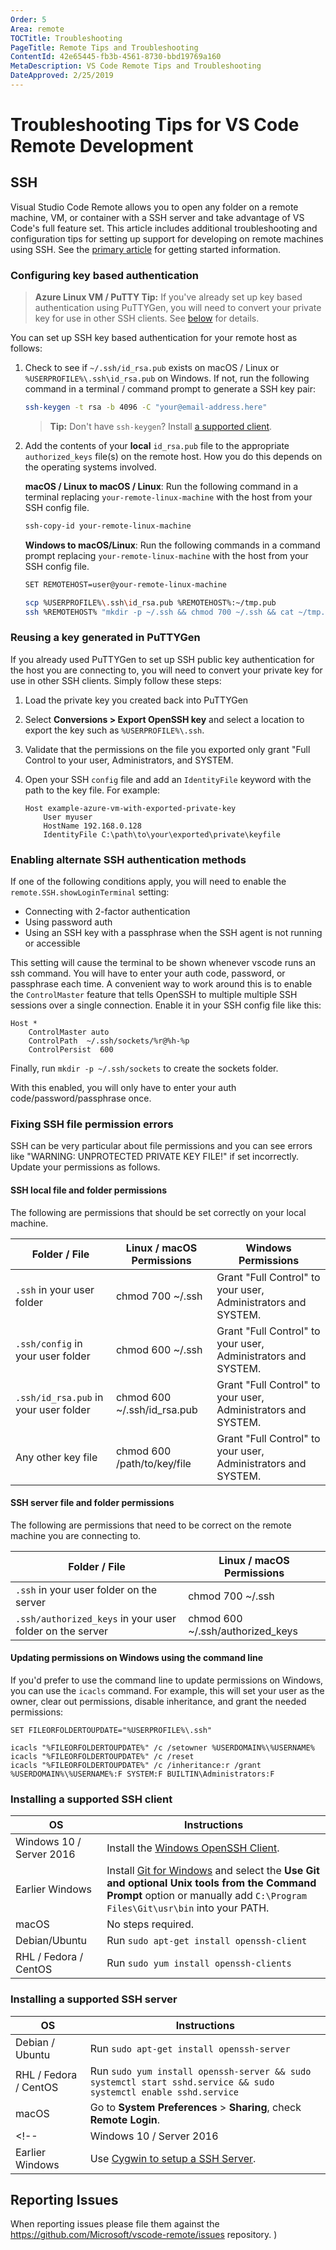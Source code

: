```yaml
---
Order: 5
Area: remote
TOCTitle: Troubleshooting
PageTitle: Remote Tips and Troubleshooting
ContentId: 42e65445-fb3b-4561-8730-bbd19769a160
MetaDescription: VS Code Remote Tips and Troubleshooting
DateApproved: 2/25/2019
---
```

# Troubleshooting Tips for VS Code Remote Development

## SSH

Visual Studio Code Remote allows you to open any folder on a remote machine, VM, or container with a SSH server and take advantage of VS Code's full feature set. This article includes additional troubleshooting and configuration tips for setting up support for developing on remote machines using SSH. See the [primary article](/docs/remote/ssh.md) for getting started information.

### Configuring key based authentication

> **Azure Linux VM / PuTTY Tip:** If you've already set up key based authentication using PuTTYGen, you will need to convert your private key for use in other SSH clients. See [below](#reusing-a-key-generated-in-puttygen) for details.

You can set up SSH key based authentication for your remote host as follows:

1. Check to see if `~/.ssh/id_rsa.pub` exists on macOS / Linux or `%USERPROFILE%\.ssh\id_rsa.pub` on Windows. If not, run the following command in a terminal / command prompt to generate a SSH key pair:

    ````bash
    ssh-keygen -t rsa -b 4096 -C "your@email-address.here"
    ````

    > **Tip:** Don't have `ssh-keygen`? Install [a supported client](#installing-a-supported-ssh-client).

2. Add the contents of your **local** `id_rsa.pub` file to the appropriate `authorized_keys` file(s) on the remote host. How you do this depends on the operating systems involved.

    **macOS / Linux to macOS / Linux**: Run the following command in a terminal replacing `your-remote-linux-machine` with the host from your SSH config file.

    ````bash
    ssh-copy-id your-remote-linux-machine
    ````

    **Windows to macOS/Linux**: Run the following commands in a command prompt replacing `your-remote-linux-machine` with the host from your SSH config file.

    ````bash
    SET REMOTEHOST=user@your-remote-linux-machine

    scp %USERPROFILE%\.ssh\id_rsa.pub %REMOTEHOST%:~/tmp.pub
    ssh %REMOTEHOST% "mkdir -p ~/.ssh && chmod 700 ~/.ssh && cat ~/tmp.pub >> ~/.ssh/authorized_keys && chmod 600 ~/.ssh/authorized_keys && rm -f ~/tmp.pub"
    ````

    <!-- to be uncommented when Windows SSH servers supported
    **Any OS to Windows 10 / Server 2016 OpenSSH Server**: Follow these manual steps:

      1. **Local:** Copy `~/.ssh/id_rsa.pub` on macOS / Linux or `%USERPROFILE%\.ssh\id_rsa.pub` on Windows to a temporary location on the remote Windows host.
      2. **Remote Host:** Append the contents of this copied file into the following files (creating them if they do not exist):
          - `%USERPROFILE%\.ssh\authorized_keys`
          - `C:\ProgramData\ssh\administrator_authorized_keys` (if you are an Administrator)
      3. **Remote Host:** Validate each file's [security permissions are correct](#fixing-ssh-file-permission-errors).
    -->

### Reusing a key generated in PuTTYGen

If you already used PuTTYGen to set up SSH public key authentication for the host you are connecting to, you will need to convert your private key for use in other SSH clients. Simply follow these steps:

1. Load the private key you created back into PuTTYGen
2. Select **Conversions > Export OpenSSH key** and select a location to export the key such as `%USERPROFILE%\.ssh`.
3. Validate that the permissions on the file you exported only grant "Full Control to your user, Administrators, and SYSTEM.
4. Open your SSH `config` file and add an `IdentityFile` keyword with the path to the key file. For example:

    ````
    Host example-azure-vm-with-exported-private-key
        User myuser
        HostName 192.168.0.128
        IdentityFile C:\path\to\your\exported\private\keyfile
    ````

### Enabling alternate SSH authentication methods

If one of the following conditions apply, you will need to enable the `remote.SSH.showLoginTerminal` setting:

- Connecting with 2-factor authentication
- Using password auth
- Using an SSH key with a passphrase when the SSH agent is not running or accessible

This setting will cause the terminal to be shown whenever vscode runs an ssh command. You will have to enter your auth code, password, or passphrase each time. A convenient way to work around this is to enable the `ControlMaster` feature that tells OpenSSH to multiple multiple SSH sessions over a single connection. Enable it in your SSH config file like this:

```
Host *
    ControlMaster auto
    ControlPath  ~/.ssh/sockets/%r@%h-%p
    ControlPersist  600
```

Finally, run `mkdir -p ~/.ssh/sockets` to create the sockets folder.

With this enabled, you will only have to enter your auth code/password/passphrase once.

### Fixing SSH file permission errors

SSH can be very particular about file permissions and you can see errors like "WARNING: UNPROTECTED PRIVATE KEY FILE!" if set incorrectly. Update your permissions as follows.

#### SSH local file and folder permissions

The following are permissions that should be set correctly on your local machine.

| Folder / File | Linux / macOS Permissions | Windows Permissions |
|---------------|---------------------------|---------------------|
| `.ssh` in your user folder | chmod 700 ~/.ssh | Grant "Full Control" to your user, Administrators and SYSTEM. |
| `.ssh/config` in your user folder | chmod 600 ~/.ssh | Grant "Full Control" to your user, Administrators and SYSTEM. |
| `.ssh/id_rsa.pub` in your user folder | chmod 600 ~/.ssh/id_rsa.pub | Grant "Full Control" to your user, Administrators and SYSTEM. |
| Any other key file | chmod 600 /path/to/key/file| Grant "Full Control" to your user, Administrators and SYSTEM.|

#### SSH server file and folder permissions

The following are permissions that need to be correct on the remote machine you are connecting to.

| Folder / File | Linux / macOS Permissions |
|---------------|---------------------------|
| `.ssh` in your user folder on the server | chmod 700 ~/.ssh |
| `.ssh/authorized_keys` in your user folder on the server  | chmod 600 ~/.ssh/authorized_keys |

<!-- to be uncommented once Windows servers are supported
| Folder / File | Linux / macOS Permissions | Windows Permissions |
|---------------|---------------------------|---------------------|
| `.ssh` in your user folder on the server | chmod 700 ~/.ssh | Grant "Full Control" to your user, Administrators and SYSTEM. |
| `.ssh/authorized_keys` in your user folder on the server  | chmod 600 ~/.ssh/authorized_keys | Grant "Full Control" to your user, Administrators and SYSTEM. |
| `C:\ProgramData\ssh\administrator_authorized_keys` on the server |  | Grant "Full Control" permissions to SYSTEM and Administrators. Remove anything else. |
-->

#### Updating permissions on Windows using the command line

If you'd prefer to use the command line to update permissions on Windows, you can use the `icacls` command. For example, this will set your user as the owner, clear out permissions, disable inheritance, and grant the needed permissions:

```
SET FILEORFOLDERTOUPDATE="%USERPROFILE%\.ssh"

icacls "%FILEORFOLDERTOUPDATE%" /c /setowner %USERDOMAIN%\%USERNAME%
icacls "%FILEORFOLDERTOUPDATE%" /c /reset
icacls "%FILEORFOLDERTOUPDATE%" /c /inheritance:r /grant %USERDOMAIN%\%USERNAME%:F SYSTEM:F BUILTIN\Administrators:F
```

### Installing a supported SSH client

| OS | Instructions |
|----|--------------|
| Windows 10 / Server 2016 | Install the [Windows OpenSSH Client](https://docs.microsoft.com/en-us/windows-server/administration/openssh/openssh_install_firstuse). |
| Earlier Windows | Install [Git for Windows](https://git-scm.com/download/win) and select the **Use Git and optional Unix tools from the Command Prompt** option or manually add `C:\Program Files\Git\usr\bin` into your PATH. |
| macOS | No steps required. |
| Debian/Ubuntu | Run `sudo apt-get install openssh-client` |
| RHL / Fedora / CentOS | Run `sudo yum install openssh-clients` |

### Installing a supported SSH server

| OS | Instructions |
|----|--------------|
| Debian / Ubuntu | Run `sudo apt-get install openssh-server` |  See [here](https://help.ubuntu.com/community/SSH?action=show) for additional setup instructions. |
| RHL / Fedora / CentOS | Run `sudo yum install openssh-server && sudo systemctl start sshd.service && sudo systemctl enable sshd.service` | You may need to omit `sudo` when running in a container. |
| macOS | Go to **System Preferences** &gt; **Sharing**, check **Remote Login**. | |
<!--| Windows 10 / Server 2016 | Install the [Windows OpenSSH Server](https://docs.microsoft.com/en-us/windows-server/administration/openssh/openssh_install_firstuse). |
| Earlier Windows | Use [Cygwin to setup a SSH Server](http://innerdot.com/windows/setting-up-sshd-on-windows-to-allow-publickey-authentication). |-->

## Reporting Issues

When reporting issues please file them against the https://github.com/Microsoft/vscode-remote/issues repository.
)
